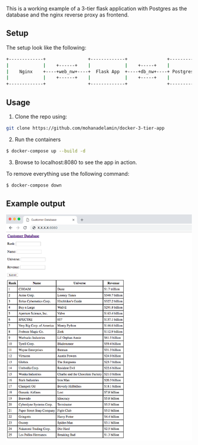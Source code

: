 This is a working example of a 3-tier flask application with Postgres as the database and the nginx reverse proxy as frontend.

## Setup 
The setup look like the following:
```bash
+-------------+                +-------------+               +-------------+
|             |    +------+    |             |    +-----+    |             |
|    Nginx    +----+web_nw+----+  Flask App  +----+db_nw+----+ Postgres DB |
|             |    +------+    |             |    +-----+    |             |
+-------------+                +-------------+               +-------------+
```

## Usage

1. Clone the repo using:
```bash
git clone https://github.com/mohanadelamin/docker-3-tier-app
```

2. Run the containers
```bash
$ docker-compose up --build -d
```

3. Browse to localhost:8080 to see the app in action.

To remove everything use the following command:
```bash
$ docker-compose down
```

## Example output

![Example output](https://raw.githubusercontent.com/mohanadelamin/docker-3-tier-app/master/exmple_output.png)
